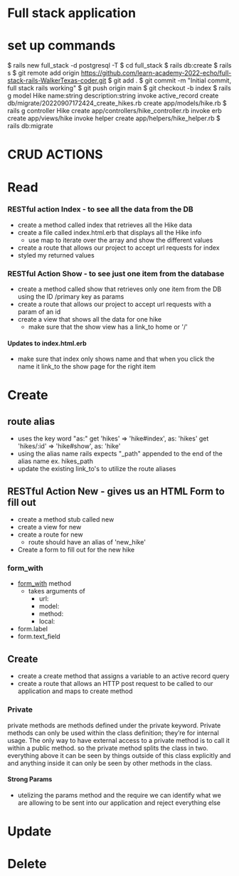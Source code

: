 # Full stack application 
  # set up commands
  $ rails new full_stack -d postgresql -T
  $ cd full_stack
  $ rails db:create
  $ rails s
  $ git remote add origin https://github.com/learn-academy-2022-echo/full-stack-rails-WalkerTexas-coder.git
  $ git add .
  $ git commit -m "Initial commit, full stack rails working"
  $ git push origin main
  $ git checkout -b index
  $ rails g model Hike name:string description:string
      invoke  active_record
      create    db/migrate/20220907172424_create_hikes.rb
      create    app/models/hike.rb
  $ rails g controller Hike
      create  app/controllers/hike_controller.rb
      invoke  erb
      create    app/views/hike
      invoke  helper
      create    app/helpers/hike_helper.rb
  $ rails db:migrate


# CRUD ACTIONS
# Read
  ### RESTful action Index - to see all the data from the DB
  - create a method called index that retrieves all the Hike data  
  - create a file called index.html.erb that displays all the Hike info
    - use map to iterate over the array and show the different values  
  - create a route that allows our project to accept url requests for index  
  - styled my returned values

  ### RESTful Action Show - to see just one item from the database
  - create a method called show that retrieves only one item from the DB using the ID /primary key as params
  - create a route that allows our project to accept url requests with a param of an id
  - create a view that shows all the data for one hike
    - make sure that the show view has a link_to home or '/'

  #### Updates to index.html.erb
  - make sure that index only shows name and that when you click the name it link_to the show page for the right item

# Create 
  ## route alias 
  - uses the key word "as:"
  get 'hikes' => 'hike#index', as: 'hikes'
  get 'hikes/:id' => 'hike#show', as: 'hike'
  - using the alias name rails expects "_path" appended to the end of the alias name
    ex. hikes_path
  - update the existing link_to's to utilize the route aliases
  ## RESTful Action New - gives us an HTML Form to fill out
  - create a method stub called new
  - create a view for new
  - create a route for new
    - route should have an alias of 'new_hike'
  - Create a form to fill out for the new hike
  ### form_with
  - [form_with](https://apidock.com/rails/v5.2.3/ActionView/Helpers/FormHelper/form_with) method
    - takes arguments of 
      - url:
      - model:
      - method:
      - local:
  - form.label
  - form.text_field

  ## Create
  - create a create method that assigns a variable to an active record query 
  - create a route that allows an HTTP post request to be called to our application and maps to create method

  ### Private
  private methods are methods defined under the private keyword. Private methods can only be used within the class definition; they’re for internal usage. The only way to have external access to a private method is to call it within a public method. so the private method splits the class in two. everything above it can be seen by things outside of this class explicitly and and anything inside it can only be seen by other methods in the class.

  #### Strong Params
 -  utelizing the params method and the require we can identify what we are allowing to be sent into our application and reject everything else

# Update
# Delete
